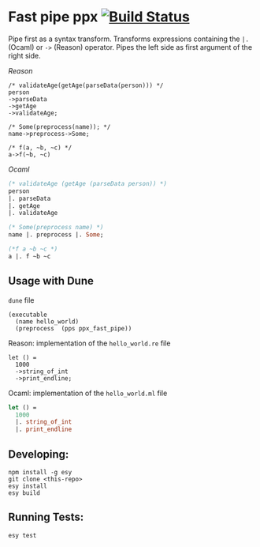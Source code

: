 # Fast pipe ppx [![Build Status](https://travis-ci.org/IwanKaramazow/FastPipe.svg?branch=master)](https://travis-ci.org/IwanKaramazow/FastPipe)

Pipe first as a syntax transform. Transforms expressions containing the `|.` (Ocaml) or `->` (Reason) operator.
Pipes the left side as first argument of the right side.

*Reason*
```reason
/* validateAge(getAge(parseData(person))) */
person
->parseData
->getAge
->validateAge;

/* Some(preprocess(name)); */
name->preprocess->Some;

/* f(a, ~b, ~c) */
a->f(~b, ~c)
```

*Ocaml*
```ocaml
(* validateAge (getAge (parseData person)) *)
person
|. parseData
|. getAge
|. validateAge

(* Some(preprocess name) *)
name |. preprocess |. Some;

(*f a ~b ~c *)
a |. f ~b ~c
```

## Usage with Dune
`dune` file
```
(executable
  (name hello_world)
  (preprocess  (pps ppx_fast_pipe))
```

Reason: implementation of the `hello_world.re` file
```reason
let () =
  1000
  ->string_of_int
  ->print_endline;
```

Ocaml: implementation of the `hello_world.ml` file
```ocaml
let () =
  1000
  |. string_of_int
  |. print_endline
```

## Developing:

```
npm install -g esy
git clone <this-repo>
esy install
esy build
```

## Running Tests:

```
esy test
```
